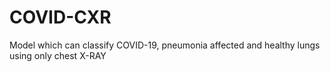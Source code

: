 # COVID-CXR
Model which can classify COVID-19, pneumonia affected and healthy lungs using only chest X-RAY
